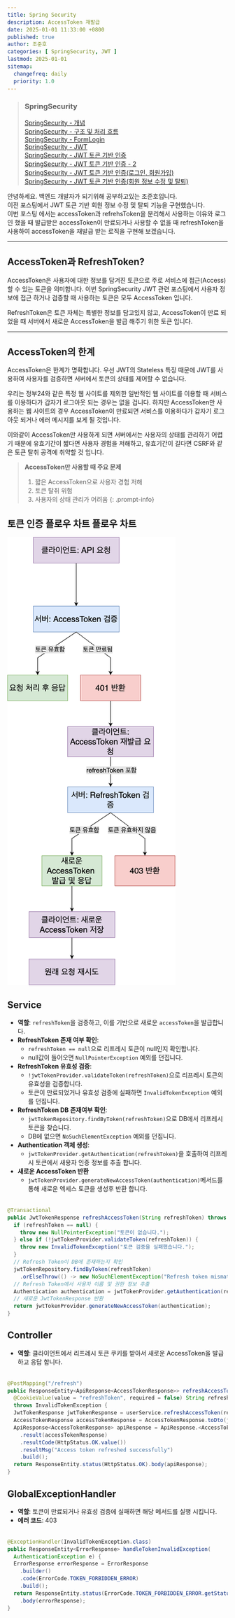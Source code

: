 ```yaml
---
title: Spring Security
description: AccessToken 재발급
date: 2025-01-01 11:33:00 +0800
published: true
author: 조준호
categories: [ SpringSecurity, JWT ]
lastmod: 2025-01-01
sitemap:
  changefreq: daily
  priority: 1.0
---
```


> ### SpringSecurity
> [SpringSecurity - 개념](https://whwnsgh0258.github.io/posts/5/)  
> [SpringSecurity - 구조 및 처리 흐름](https://whwnsgh0258.github.io/posts/6/)  
> [SpringSecurity - FormLogin](https://whwnsgh0258.github.io/posts/7/)  
> [SpringSecurity - JWT](https://whwnsgh0258.github.io/posts/8/)  
> [SpringSecurity - JWT 토큰 기반 인증](https://whwnsgh0258.github.io/posts/9/)  
> [SpringSecurity - JWT 토큰 기반 인증 - 2](https://whwnsgh0258.github.io/posts/11/)  
> [SpringSecurity - JWT 토큰 기반 인증(로그인, 회원가입)](https://whwnsgh0258.github.io/posts/12/)  
> [SpringSecurity - JWT 토큰 기반 인증(회원 정보 수정 및 탈퇴)](https://whwnsgh0258.github.io/posts/13/)


안녕하세요. 백엔드 개발자가 되기위해 공부하고있는 조준호입니다.  
이전 포스팅에서 JWT 토큰 기반 회원 정보 수정 및 탈퇴 기능을 구현했습니다.  
이번 포스팅 에서는 accessToken과 refrehsToken을 분리해서 사용하는 이유와 로그인 했을 때 발급받은 accessToken이 만료되거나 사용할 수 없을 때
refreshToken을 사용하여 accessToken을 재발급 받는 로직을
구현해 보겠습니다.
___

## AccessToken과 RefreshToken?

AccessToken은 사용자에 대한 정보를 담겨진 토큰으로 주로 서비스에 접근(Access) 할 수 있는 토큰을 의미합니다.
이번 SpringSecurity JWT 관련 포스팅에서 사용자 정보에 접근 하거나 검증할 때 사용하는 토큰은 모두 AccessToken 입니다.

RefreshToken은 토큰 자체는 특별한 정보를 담고있지 않고, AccessToken이 만료 되었을 때 서버에서 새로운 AccessToken을 발급 해주기 위한 토큰 입니다.
___

## AccessToken의 한계

AccessToken은 한계가 명확합니다. 우선 JWT의 Stateless 특징 때문에 JWT를 사용하여 사용자를 검증하면 서버에서 토큰의 상태를 제어할 수 없습니다.

우리는 정부24와 같은 특정 웹 사이트를 제외한 일반적인 웹 사이트를 이용할 때 서비스를 이용하다가 갑자기 로그아웃 되는 경우는 없을 겁니다.
하지만 AccessToken만 사용하는 웹 사이트의 경우 AccessToken이 만료되면 서비스를 이용하다가 갑자기 로그아웃 되거나 에러 메시지를 보게 될 것입니다.

이와같이 AccessToken만 사용하게 되면 서버에서는 사용자의 상태를 관리하기 어렵기 때문에 유효기간이 짧다면 사용자 경험을 저해하고, 유효기간이 길다면 CSRF와 같은 토큰
탈취 공격에 취약할 것 입니다.

> **AccessToken만 사용할 때 주요 문제**
> 1. 짧은 AccessToken으로 사용자 경험 저해
> 2. 토큰 탈취 위험
> 3. 사용자의 상태 관리가 어려움
{: .prompt-info}

## 토큰 인증 플로우 차트 플로우 차트

![토큰 인증 플로우차트](/assets/img/postImg/01:06/Token-Flowchart.png)

## Service

- **역할**: `refreshToken`을 검증하고, 이를 기반으로 새로운 `accessToken`을 발급합니다.
- **RefreshToken 존재 여부 확인**:
  - `refreshToken == null`으로 리프레시 토큰이 null인지 확인합니다.
  - null값이 들어오면 `NullPointerException` 예외를 던집니다.
- **RefreshToken 유효성 검증**:
  - `!jwtTokenProvider.validateToken(refreshToken)`으로 리프레시 토큰의 유효성을 검증합니다.
  - 토큰이 만료되었거나 유효성 검증에 실패하면 `InvalidTokenException` 예외를 던집니다.
- **RefreshToken DB 존재여부 확인**:
  - `jwtTokenRepository.findByToken(refreshToken)`으로 DB에서 리프레시 토큰을 찾습니다.
  - DB에 없으면 `NoSuchElementException` 예외를 던집니다.
- **Authentication 객체 생성**:
  - `jwtTokenProvider.getAuthentication(refreshToken)`을 호출하여 리프레시 토큰에서 새용자 인증 정보를 추출 합니다.
- **새로운 AccessToken 반환**
  - `jwtTokenProvider.generateNewAccessToken(authentication)`메서드를 통해 새로운 엑세스 토큰을 생성후 반환 합니다.

```java

@Transactional
public JwtTokenResponse refreshAccessToken(String refreshToken) throws InvalidTokenException {
  if (refreshToken == null) {
    throw new NullPointerException("토큰이 없습니다.");
  } else if (!jwtTokenProvider.validateToken(refreshToken)) {
    throw new InvalidTokenException("토큰 검증을 실패했습니다.");
  }
  // Refresh Token이 DB에 존재하는지 확인
  jwtTokenRepository.findByToken(refreshToken)
    .orElseThrow(() -> new NoSuchElementException("Refresh token mismatch"));
  // Refresh Token에서 사용자 이름 및 권한 정보 추출
  Authentication authentication = jwtTokenProvider.getAuthentication(refreshToken);
  // 새로운 JwtTokenResponse 반환
  return jwtTokenProvider.generateNewAccessToken(authentication);
}
```

## Controller

- **역할**: 클라이언트에서 리프레시 토큰 쿠키를 받아서 새로운 AccessToken을 발급하고 응답 합니다. 

```java

@PostMapping("/refresh")
public ResponseEntity<ApiResponse<AccessTokenResponse>> refreshAccessToken(
  @CookieValue(value = "refreshToken", required = false) String refreshToken)
  throws InvalidTokenException {
  JwtTokenResponse jwtTokenResponse = userService.refreshAccessToken(refreshToken);
  AccessTokenResponse accessTokenResponse = AccessTokenResponse.toDto(jwtTokenResponse);
  ApiResponse<AccessTokenResponse> apiResponse = ApiResponse.<AccessTokenResponse>builder()
    .result(accessTokenResponse)
    .resultCode(HttpStatus.OK.value())
    .resultMsg("Access token refreshed successfully")
    .build();
  return ResponseEntity.status(HttpStatus.OK).body(apiResponse);
}
```

## GlobalExceptionHandler

- **역할**: 토큰이 만료되거나 유효성 검증에 실패하면 해당 메서드를 실행 시킵니다.
- **에러 코드**: 403

```java

@ExceptionHandler(InvalidTokenException.class)
public ResponseEntity<ErrorResponse> handleTokenInvalidException(
  AuthenticationException e) {
  ErrorResponse errorResponse = ErrorResponse
    .builder()
    .code(ErrorCode.TOKEN_FORBIDDEN_ERROR)
    .build();
  return ResponseEntity.status(ErrorCode.TOKEN_FORBIDDEN_ERROR.getStatus())
    .body(errorResponse);
}
```
